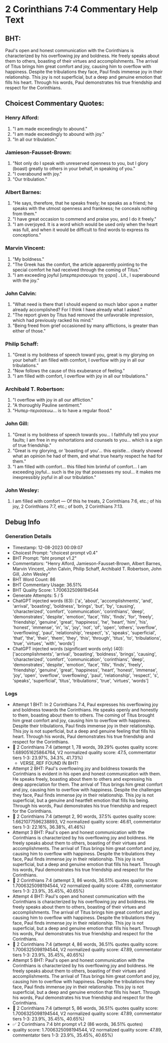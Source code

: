 # 2 Corinthians 7:4 Commentary Help Text

## BHT:
Paul's open and honest communication with the Corinthians is characterized by his overflowing joy and boldness. He freely speaks about them to others, boasting of their virtues and accomplishments. The arrival of Titus brings him great comfort and joy, causing him to overflow with happiness. Despite the tribulations they face, Paul finds immense joy in their relationship. This joy is not superficial, but a deep and genuine emotion that fills his heart. Through his words, Paul demonstrates his true friendship and respect for the Corinthians.

## Choicest Commentary Quotes:
### Henry Alford:
1. "I am made exceedingly to abound."
2. "I am made exceedingly to abound with joy."
3. "In all our tribulation."

### Jamieson-Fausset-Brown:
1. "Not only do I speak with unreserved openness to you, but I glory (boast) greatly to others in your behalf, in speaking of you."
2. "I overabound with joy."
3. "Our tribulation."

### Albert Barnes:
1. "He says, therefore, that he speaks freely; he speaks as a friend; he speaks with the utmost openness and frankness; he conceals nothing from them." 
2. "I have great occasion to commend and praise you, and I do it freely."
3. "I am overjoyed. It is a word which would be used only when the heart was full, and when it would be difficult to find words to express its conceptions."

### Marvin Vincent:
1. "My boldness." 
2. "The Greek has the comfort, the article apparently pointing to the special comfort he had received through the coming of Titus."
3. "I am exceeding joyful [υπερπερισσευμαι τη χαρα] . Lit., I superabound with the joy."

### John Calvin:
1. "What need is there that I should expend so much labor upon a matter already accomplished? For I think I have already what I asked." 
2. "The report given by Titus had removed the unfavorable impression, which had previously racked his mind." 
3. "Being freed from grief occasioned by many afflictions, is greater than either of those."

### Philip Schaff:
1. "Great is my boldness of speech toward you, great is my glorying on your behalf: I am filled with comfort, I overflow with joy in all our tribulations." 
2. "Now follows the cause of this exuberance of feeling."
3. "I am filled with comfort, I overflow with joy in all our tribulations."

### Archibald T. Robertson:
1. "I overflow with joy in all our affliction."
2. "A thoroughly Pauline sentiment."
3. "Hυπερ-περισσευω... is to have a regular flood."

### John Gill:
1. "Great is my boldness of speech towards you... I faithfully tell you your faults; I am free in my exhortations and counsels to you... which is a sign of true friendship."
2. "Great is my glorying, or 'boasting of you'... this epistle... clearly showed what an opinion he had of them, and what true hearty respect he had for them."
3. "I am filled with comfort... this filled him brimful of comfort... I am exceeding joyful... such is the joy that possesses my soul... it makes me inexpressibly joyful in all our tribulation."

### John Wesley:
1. I am filled with comfort — Of this he treats, 2 Corinthians 7:6, etc.; of his joy, 2 Corinthians 7:7, etc.; of both, 2 Corinthians 7:13.



## Debug Info
### Generation Details
- Timestamp: 12-08-2023 00:09:07
- Choicest Prompt: "choicest prompt v0.4"
- BHT Prompt: "bht prompt v1.2"
- Commentators: "Henry Alford, Jamieson-Fausset-Brown, Albert Barnes, Marvin Vincent, John Calvin, Philip Schaff, Archibald T. Robertson, John Gill, John Wesley"
- BHT Word Count: 86
- BHT Commentary Usage: 36.51%
- BHT Quality Score: 1.7006325098194544
- Generate Attempts: 5 / 5
- ChatGPT injected words (63):
	['a', 'about', 'accomplishments', 'and', 'arrival', 'boasting', 'boldness', 'brings', 'but', 'by', 'causing', 'characterized', 'comfort', 'communication', 'corinthians', 'deep', 'demonstrates', 'despite', 'emotion', 'face', 'fills', 'finds', 'for', 'freely', 'friendship', 'genuine', 'great', 'happiness', 'he', 'heart', 'him', 'his', 'honest', 'immense', 'in', 'is', 'joy', 'not', 'of', 'open', 'others', 'overflow', 'overflowing', 'paul', 'relationship', 'respect', 's', 'speaks', 'superficial', 'that', 'the', 'their', 'them', 'they', 'this', 'through', 'titus', 'to', 'tribulations', 'true', 'virtues', 'with', 'words']
- ChatGPT injected words (significant words only) (40):
	['accomplishments', 'arrival', 'boasting', 'boldness', 'brings', 'causing', 'characterized', 'comfort', 'communication', 'corinthians', 'deep', 'demonstrates', 'despite', 'emotion', 'face', 'fills', 'finds', 'freely', 'friendship', 'genuine', 'great', 'happiness', 'heart', 'honest', 'immense', 'joy', 'open', 'overflow', 'overflowing', 'paul', 'relationship', 'respect', 's', 'speaks', 'superficial', 'titus', 'tribulations', 'true', 'virtues', 'words']

### Logs
- Attempt 1 BHT: In 2 Corinthians 7:4, Paul expresses his overflowing joy and boldness towards the Corinthians. He speaks openly and honestly to them, boasting about them to others. The coming of Titus brought him great comfort and joy, causing him to overflow with happiness. Despite their tribulations, Paul finds immense joy in their relationship. This joy is not superficial, but a deep and genuine feeling that fills his heart. Through his words, Paul demonstrates his true friendship and respect for the Corinthians.
- 🔄 2 Corinthians 7:4 (attempt 1, 78 words, 39.29% quotes quality score: 1.689051625864764, V2 normalized quality score: 47.5, commentator tiers 1-3: 23.97%, 34.3%, 41.73%) 
	- VERSE_REF FOUND IN BHT!
- Attempt 2 BHT: Paul's overflowing joy and boldness towards the Corinthians is evident in his open and honest communication with them. He speaks freely, boasting about them to others and expressing his deep appreciation for them. The arrival of Titus brings him great comfort and joy, causing him to overflow with happiness. Despite the challenges they face, Paul finds immense joy in their relationship. This joy is not superficial, but a genuine and heartfelt emotion that fills his being. Through his words, Paul demonstrates his true friendship and respect for the Corinthians.
- 🔄 2 Corinthians 7:4 (attempt 2, 90 words, 37.5% quotes quality score: 1.6621077596238893, V2 normalized quality score: 46.61, commentator tiers 1-3: 22.16%, 36.38%, 41.46%)
- Attempt 3 BHT: Paul's open and honest communication with the Corinthians is characterized by his overflowing joy and boldness. He freely speaks about them to others, boasting of their virtues and accomplishments. The arrival of Titus brings him great comfort and joy, causing him to overflow with happiness. Despite the tribulations they face, Paul finds immense joy in their relationship. This joy is not superficial, but a deep and genuine emotion that fills his heart. Through his words, Paul demonstrates his true friendship and respect for the Corinthians.
- 🔄 2 Corinthians 7:4 (attempt 3, 86 words, 36.51% quotes quality score: 1.7006325098194544, V2 normalized quality score: 47.89, commentator tiers 1-3: 23.9%, 35.45%, 40.65%)
- Attempt 4 BHT: Paul's open and honest communication with the Corinthians is characterized by his overflowing joy and boldness. He freely speaks about them to others, boasting of their virtues and accomplishments. The arrival of Titus brings him great comfort and joy, causing him to overflow with happiness. Despite the tribulations they face, Paul finds immense joy in their relationship. This joy is not superficial, but a deep and genuine emotion that fills his heart. Through his words, Paul demonstrates his true friendship and respect for the Corinthians.
- 🔄 2 Corinthians 7:4 (attempt 4, 86 words, 36.51% quotes quality score: 1.7006325098194544, V2 normalized quality score: 47.89, commentator tiers 1-3: 23.9%, 35.45%, 40.65%)
- Attempt 5 BHT: Paul's open and honest communication with the Corinthians is characterized by his overflowing joy and boldness. He freely speaks about them to others, boasting of their virtues and accomplishments. The arrival of Titus brings him great comfort and joy, causing him to overflow with happiness. Despite the tribulations they face, Paul finds immense joy in their relationship. This joy is not superficial, but a deep and genuine emotion that fills his heart. Through his words, Paul demonstrates his true friendship and respect for the Corinthians.
- 🔄 2 Corinthians 7:4 (attempt 5, 86 words, 36.51% quotes quality score: 1.7006325098194544, V2 normalized quality score: 47.89, commentator tiers 1-3: 23.9%, 35.45%, 40.65%)
- ✅ 2 Corinthians 7:4 bht prompt v1.2 (86 words, 36.51% quotes)
- quality score: 1.7006325098194544, V2 normalized quality score: 47.89, commentator tiers 1-3: 23.9%, 35.45%, 40.65%)